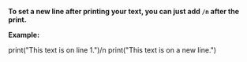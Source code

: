 **To set a new line after printing your text, you can just add **`/n`** after the print.**

**Example:**

print("This text is on line 1.")/n
print("This text is on a new line.")
